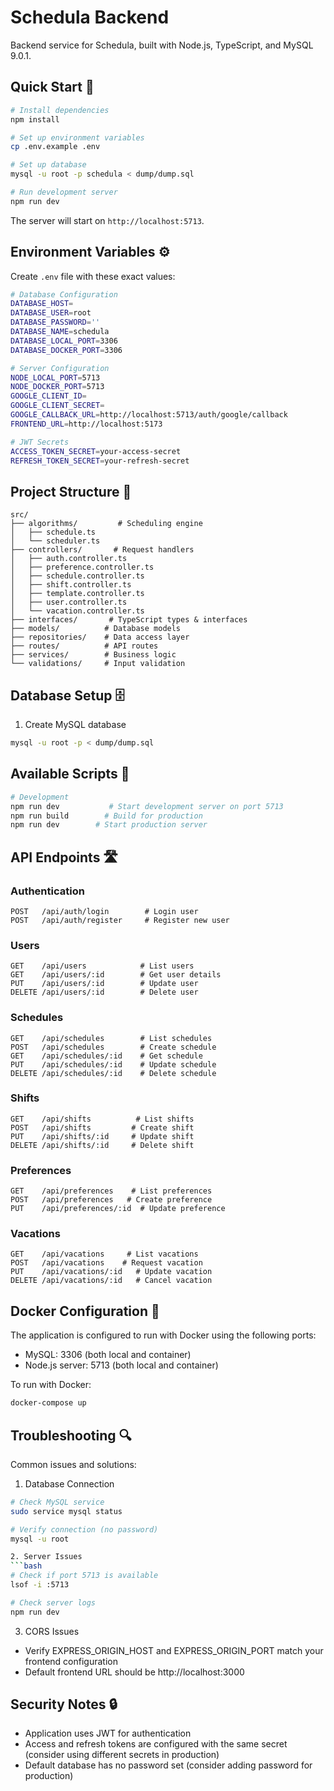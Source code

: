 # Schedula Backend

Backend service for Schedula, built with Node.js, TypeScript, and MySQL 9.0.1.

## Quick Start 🚀

```bash
# Install dependencies
npm install

# Set up environment variables
cp .env.example .env

# Set up database
mysql -u root -p schedula < dump/dump.sql

# Run development server
npm run dev
```

The server will start on `http://localhost:5713`.

## Environment Variables ⚙️

Create `.env` file with these exact values:
```bash
# Database Configuration
DATABASE_HOST=
DATABASE_USER=root
DATABASE_PASSWORD=''
DATABASE_NAME=schedula
DATABASE_LOCAL_PORT=3306
DATABASE_DOCKER_PORT=3306

# Server Configuration
NODE_LOCAL_PORT=5713
NODE_DOCKER_PORT=5713
GOOGLE_CLIENT_ID=
GOOGLE_CLIENT_SECRET=
GOOGLE_CALLBACK_URL=http://localhost:5713/auth/google/callback
FRONTEND_URL=http://localhost:5173

# JWT Secrets
ACCESS_TOKEN_SECRET=your-access-secret
REFRESH_TOKEN_SECRET=your-refresh-secret
```

## Project Structure 📁

```
src/
├── algorithms/         # Scheduling engine
│   ├── schedule.ts    
│   └── scheduler.ts   
├── controllers/       # Request handlers
│   ├── auth.controller.ts
│   ├── preference.controller.ts
│   ├── schedule.controller.ts
│   ├── shift.controller.ts
│   ├── template.controller.ts
│   ├── user.controller.ts
│   └── vacation.controller.ts
├── interfaces/       # TypeScript types & interfaces
├── models/          # Database models
├── repositories/    # Data access layer
├── routes/          # API routes
├── services/        # Business logic
└── validations/     # Input validation
```

## Database Setup 🗄️

1. Create MySQL database
```bash
mysql -u root -p < dump/dump.sql
```

## Available Scripts 📜

```bash
# Development
npm run dev           # Start development server on port 5713
npm run build        # Build for production
npm run dev        # Start production server
```

## API Endpoints 🛣️

### Authentication
```
POST   /api/auth/login        # Login user
POST   /api/auth/register     # Register new user
```

### Users
```
GET    /api/users            # List users
GET    /api/users/:id        # Get user details
PUT    /api/users/:id        # Update user
DELETE /api/users/:id        # Delete user
```

### Schedules
```
GET    /api/schedules        # List schedules
POST   /api/schedules        # Create schedule
GET    /api/schedules/:id    # Get schedule
PUT    /api/schedules/:id    # Update schedule
DELETE /api/schedules/:id    # Delete schedule
```

### Shifts
```
GET    /api/shifts          # List shifts
POST   /api/shifts         # Create shift
PUT    /api/shifts/:id     # Update shift
DELETE /api/shifts/:id     # Delete shift
```

### Preferences
```
GET    /api/preferences    # List preferences
POST   /api/preferences   # Create preference
PUT    /api/preferences/:id  # Update preference
```

### Vacations
```
GET    /api/vacations     # List vacations
POST   /api/vacations    # Request vacation
PUT    /api/vacations/:id   # Update vacation
DELETE /api/vacations/:id   # Cancel vacation
```

## Docker Configuration 🐳

The application is configured to run with Docker using the following ports:
- MySQL: 3306 (both local and container)
- Node.js server: 5713 (both local and container)

To run with Docker:
```bash
docker-compose up
```

## Troubleshooting 🔍

Common issues and solutions:

1. Database Connection
```bash
# Check MySQL service
sudo service mysql status

# Verify connection (no password)
mysql -u root

2. Server Issues
```bash
# Check if port 5713 is available
lsof -i :5713

# Check server logs
npm run dev
```

3. CORS Issues
- Verify EXPRESS_ORIGIN_HOST and EXPRESS_ORIGIN_PORT match your frontend configuration
- Default frontend URL should be http://localhost:3000

## Security Notes 🔒

- Application uses JWT for authentication
- Access and refresh tokens are configured with the same secret (consider using different secrets in production)
- Default database has no password set (consider adding password for production)
